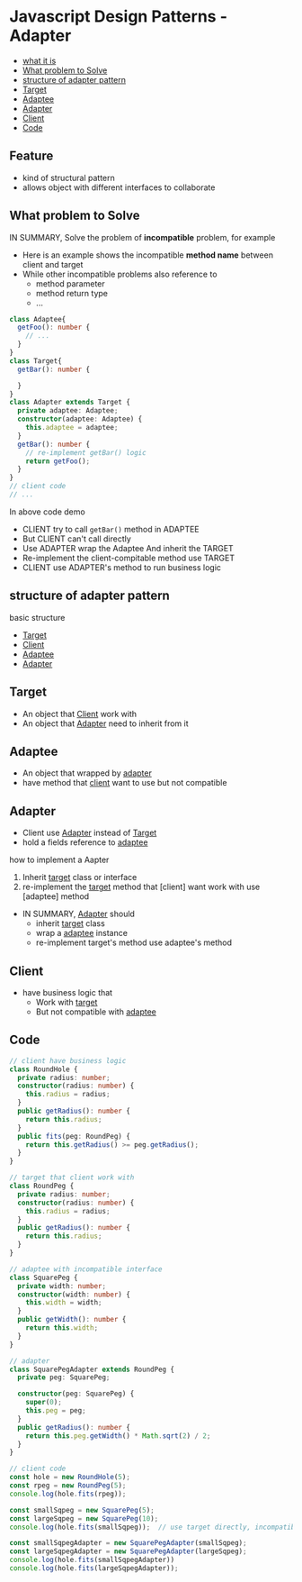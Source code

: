 # Javascript Design Patterns - Adapter

* [what it is](#what-it-is)
* [What problem to Solve](#what-problem-to-solve)
* [structure of adapter pattern](#structure-of-adapter-pattern)
* [Target](#target)
* [Adaptee](#adaptee)
* [Adapter](#adapter)
* [Client](#client)
* [Code](#code)

## Feature

- kind of structural pattern
- allows object with different interfaces to collaborate

## What problem to Solve

IN SUMMARY, Solve the problem of **incompatible** problem, for example

- Here is an example shows the incompatible **method name** between client and target
- While other incompatible problems also reference to
  - method parameter
  - method return type
  - ...

```ts
class Adaptee{
  getFoo(): number {
    // ...
  }
}
class Target{
  getBar(): number {

  }
}
class Adapter extends Target {
  private adaptee: Adaptee;
  constructor(adaptee: Adaptee) {
    this.adaptee = adaptee;
  }
  getBar(): number {
    // re-implement getBar() logic
    return getFoo();
  }
}
// client code
// ...
```

In above code demo

- CLIENT try to call `getBar()` method in ADAPTEE
- But CLIENT can't call directly
- Use ADAPTER wrap the Adaptee And inherit the TARGET
- Re-implement the client-compitable method use TARGET
- CLIENT use ADAPTER's method to run business logic

## structure of adapter pattern

basic structure

- [Target](#target)
- [Client](#client)
- [Adaptee](#adaptee)
- [Adapter](#adapter)

## Target

- An object that [Client](#client) work with
- An object that [Adapter](#adapter) need to inherit from it

## Adaptee

- An object that wrapped by [adapter](#adapter)
- have method that [client](#client) want to use but not compatible

## Adapter

- Client use [Adapter](#adapter) instead of [Target](#target)
- hold a fields reference to [adaptee](#adaptee)

how to implement a Aapter

1. Inherit [target](#target) class or interface
2. re-implement the [target](#target) method that [client] want work with use [adaptee] method

- IN SUMMARY, [Adapter](#adapter) should
    - inherit [target](#target) class
    - wrap a [adaptee](#adaptee) instance
    - re-implement target's method use adaptee's method

## Client

- have business logic that
  - Work with [target](#target)
  - But not compatible with [adaptee](#target)

## Code

```ts
// client have business logic
class RoundHole {
  private radius: number;
  constructor(radius: number) {
    this.radius = radius;
  }
  public getRadius(): number {
    return this.radius;
  }
  public fits(peg: RoundPeg) {
    return this.getRadius() >= peg.getRadius();
  }
}

// target that client work with
class RoundPeg {
  private radius: number;
  constructor(radius: number) {
    this.radius = radius;
  }
  public getRadius(): number {
    return this.radius;
  }
}

// adaptee with incompatible interface
class SquarePeg {
  private width: number;
  constructor(width: number) {
    this.width = width;
  }
  public getWidth(): number {
    return this.width;
  }
}

// adapter
class SquarePegAdapter extends RoundPeg {
  private peg: SquarePeg;

  constructor(peg: SquarePeg) {
    super(0);
    this.peg = peg;
  }
  public getRadius(): number {
    return this.peg.getWidth() * Math.sqrt(2) / 2;
  }
}

// client code
const hole = new RoundHole(5);
const rpeg = new RoundPeg(5);
console.log(hole.fits(rpeg));

const smallSqpeg = new SquarePeg(5);
const largeSqpeg = new SquarePeg(10);
console.log(hole.fits(smallSqpeg));  // use target directly, incompatible error

const smallSqpegAdapter = new SquarePegAdapter(smallSqpeg);
const largeSqpegAdapter = new SquarePegAdapter(largeSqpeg);
console.log(hole.fits(smallSqpegAdapter))
console.log(hole.fits(largeSqpegAdapter));
```